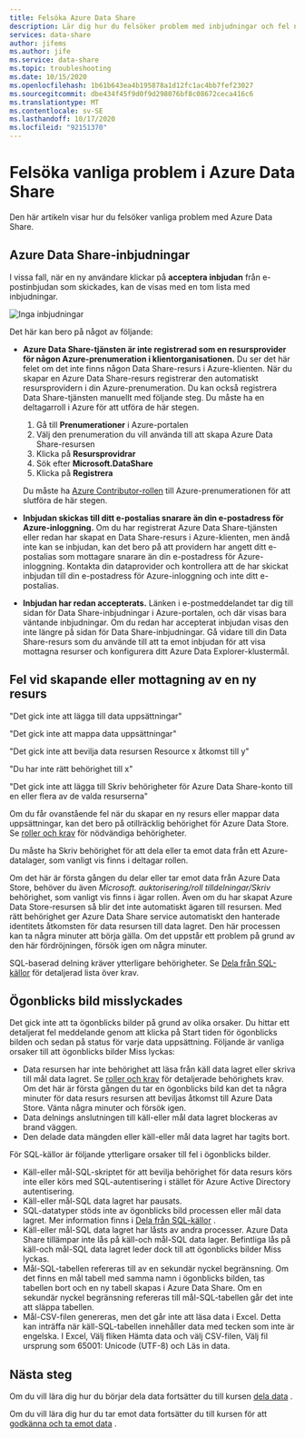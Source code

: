 ```yaml
---
title: Felsöka Azure Data Share
description: Lär dig hur du felsöker problem med inbjudningar och fel när du skapar eller tar emot data resurser med Azure Data Share.
services: data-share
author: jifems
ms.author: jife
ms.service: data-share
ms.topic: troubleshooting
ms.date: 10/15/2020
ms.openlocfilehash: 1b61b643ea4b195878a1d12fc1ac4bb7fef23027
ms.sourcegitcommit: dbe434f45f9d0f9d298076bf8c08672ceca416c6
ms.translationtype: MT
ms.contentlocale: sv-SE
ms.lasthandoff: 10/17/2020
ms.locfileid: "92151370"
---
```

# <a name="troubleshoot-common-issues-in-azure-data-share"></a>Felsöka vanliga problem i Azure Data Share 

Den här artikeln visar hur du felsöker vanliga problem med Azure Data Share. 

## <a name="azure-data-share-invitations"></a>Azure Data Share-inbjudningar 

I vissa fall, när en ny användare klickar på **acceptera inbjudan** från e-postinbjudan som skickades, kan de visas med en tom lista med inbjudningar. 

![Inga inbjudningar](media/no-invites.png)

Det här kan bero på något av följande:

* **Azure Data Share-tjänsten är inte registrerad som en resursprovider för någon Azure-prenumeration i klientorganisationen.** Du ser det här felet om det inte finns någon Data Share-resurs i Azure-klienten. När du skapar en Azure Data Share-resurs registrerar den automatiskt resursprovidern i din Azure-prenumeration. Du kan också registrera Data Share-tjänsten manuellt med följande steg. Du måste ha en deltagarroll i Azure för att utföra de här stegen.

    1. Gå till **Prenumerationer** i Azure-portalen
    1. Välj den prenumeration du vill använda till att skapa Azure Data Share-resursen
    1. Klicka på **Resursprovidrar**
    1. Sök efter **Microsoft.DataShare**
    1. Klicka på **Registrera** 

    Du måste ha [Azure Contributor-rollen](https://docs.microsoft.com/azure/role-based-access-control/built-in-roles#contributor) till Azure-prenumerationen för att slutföra de här stegen. 

* **Inbjudan skickas till ditt e-postalias snarare än din e-postadress för Azure-inloggning.** Om du har registrerat Azure Data Share-tjänsten eller redan har skapat en Data Share-resurs i Azure-klienten, men ändå inte kan se inbjudan, kan det bero på att providern har angett ditt e-postalias som mottagare snarare än din e-postadress för Azure-inloggning. Kontakta din dataprovider och kontrollera att de har skickat inbjudan till din e-postadress för Azure-inloggning och inte ditt e-postalias.

* **Inbjudan har redan accepterats.** Länken i e-postmeddelandet tar dig till sidan för Data Share-inbjudningar i Azure-portalen, och där visas bara väntande inbjudningar. Om du redan har accepterat inbjudan visas den inte längre på sidan för Data Share-inbjudningar. Gå vidare till din Data Share-resurs som du använde till att ta emot inbjudan för att visa mottagna resurser och konfigurera ditt Azure Data Explorer-klustermål.

## <a name="error-when-creating-or-receiving-a-new-share"></a>Fel vid skapande eller mottagning av en ny resurs

"Det gick inte att lägga till data uppsättningar"

"Det gick inte att mappa data uppsättningar"

"Det gick inte att bevilja data resursen Resource x åtkomst till y"

"Du har inte rätt behörighet till x"

"Det gick inte att lägga till Skriv behörigheter för Azure Data Share-konto till en eller flera av de valda resurserna"

Om du får ovanstående fel när du skapar en ny resurs eller mappar data uppsättningar, kan det bero på otillräcklig behörighet för Azure Data Store. Se [roller och krav](concepts-roles-permissions.md) för nödvändiga behörigheter. 

Du måste ha Skriv behörighet för att dela eller ta emot data från ett Azure-datalager, som vanligt vis finns i deltagar rollen. 

Om det här är första gången du delar eller tar emot data från Azure Data Store, behöver du även *Microsoft. auktorisering/roll tilldelningar/Skriv* behörighet, som vanligt vis finns i ägar rollen. Även om du har skapat Azure Data Store-resursen så blir det inte automatiskt ägaren till resursen. Med rätt behörighet ger Azure Data Share service automatiskt den hanterade identitets åtkomsten för data resursen till data lagret. Den här processen kan ta några minuter att börja gälla. Om det uppstår ett problem på grund av den här fördröjningen, försök igen om några minuter.

SQL-baserad delning kräver ytterligare behörigheter. Se [Dela från SQL-källor](how-to-share-from-sql.md) för detaljerad lista över krav.

## <a name="snapshot-failed"></a>Ögonblicks bild misslyckades
Det gick inte att ta ögonblicks bilder på grund av olika orsaker. Du hittar ett detaljerat fel meddelande genom att klicka på Start tiden för ögonblicks bilden och sedan på status för varje data uppsättning. Följande är vanliga orsaker till att ögonblicks bilder Miss lyckas:

* Data resursen har inte behörighet att läsa från käll data lagret eller skriva till mål data lagret. Se [roller och krav](concepts-roles-permissions.md) för detaljerade behörighets krav. Om det här är första gången du tar en ögonblicks bild kan det ta några minuter för data resurs resursen att beviljas åtkomst till Azure Data Store. Vänta några minuter och försök igen.
* Data delnings anslutningen till käll-eller mål data lagret blockeras av brand väggen.
* Den delade data mängden eller käll-eller mål data lagret har tagits bort.

För SQL-källor är följande ytterligare orsaker till fel i ögonblicks bilder. 

* Käll-eller mål-SQL-skriptet för att bevilja behörighet för data resurs körs inte eller körs med SQL-autentisering i stället för Azure Active Directory autentisering.  
* Käll-eller mål-SQL data lagret har pausats.
* SQL-datatyper stöds inte av ögonblicks bild processen eller mål data lagret. Mer information finns i [Dela från SQL-källor](how-to-share-from-sql.md#supported-data-types) .
* Käll-eller mål-SQL data lagret har låsts av andra processer. Azure Data Share tillämpar inte lås på käll-och mål-SQL data lager. Befintliga lås på käll-och mål-SQL data lagret leder dock till att ögonblicks bilder Miss lyckas.
* Mål-SQL-tabellen refereras till av en sekundär nyckel begränsning. Om det finns en mål tabell med samma namn i ögonblicks bilden, tas tabellen bort och en ny tabell skapas i Azure Data Share. Om en sekundär nyckel begränsning refereras till mål-SQL-tabellen går det inte att släppa tabellen.
* Mål-CSV-filen genereras, men det går inte att läsa data i Excel. Detta kan inträffa när käll-SQL-tabellen innehåller data med tecken som inte är engelska. I Excel, Välj fliken Hämta data och välj CSV-filen, Välj fil ursprung som 65001: Unicode (UTF-8) och Läs in data.

## <a name="next-steps"></a>Nästa steg

Om du vill lära dig hur du börjar dela data fortsätter du till kursen [dela data](share-your-data.md) . 

Om du vill lära dig hur du tar emot data fortsätter du till kursen för att [godkänna och ta emot data](subscribe-to-data-share.md) .

